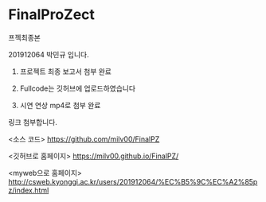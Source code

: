 # FinalProZect
 프젝최종본


201912064 박민규 입니다.


1. 프로젝트 최종 보고서 첨부 완료

2. Fullcode는 깃허브에 업로드하였습니다

3. 시연 연상 mp4로 첨부 완료

링크 첨부합니다.

<소스 코드>
https://github.com/milv00/FinalPZ

<깃허브로 홈페이지>
https://milv00.github.io/FinalPZ/

<myweb으로 홈페이지>
http://csweb.kyonggi.ac.kr/users/201912064/%EC%B5%9C%EC%A2%85pz/index.html

